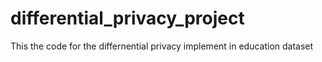 # differential_privacy_project
This the code for the differnential privacy implement in education dataset

